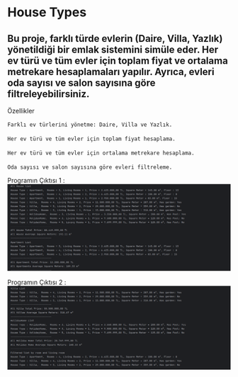 # House Types

## Bu proje, farklı türde evlerin (Daire, Villa, Yazlık) yönetildiği bir emlak sistemini simüle eder. Her ev türü ve tüm evler için toplam fiyat ve ortalama metrekare hesaplamaları yapılır. Ayrıca, evleri oda sayısı ve salon sayısına göre filtreleyebilirsiniz.

Özellikler

    Farklı ev türlerini yönetme: Daire, Villa ve Yazlık.

    Her ev türü ve tüm evler için toplam fiyat hesaplama.

    Her ev türü ve tüm evler için ortalama metrekare hesaplama.

    Oda sayısı ve salon sayısına göre evleri filtreleme.

Programın Çıktısı 1 :
![Program Çıktısı](./src/resources/images/img1.png)

Programın Çıktısı 2 :
![Program Çıktısı](./src/resources/images/img2.png)